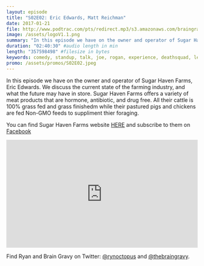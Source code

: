 ```yaml
---
layout: episode
title: "S02E02: Eric Edwards, Matt Reichman"
date: 2017-01-21
file: http://www.podtrac.com/pts/redirect.mp3/s3.amazonaws.com/braingravy.org/S02E02.mp3
image: /assets/logoV1.1.png
summary: "In this episode we have on the owner and operator of Sugar Haven Farms, Eric Edwards. We discuss the current state of the farming industry, and what the future may have in store. Sugar Haven Farms offers a variety of meat products that are hormone, antibiotic, and drug free. All their cattle is 100% grass fed and grass finishedm while their pastured pigs and chickens are fed Non-GMO feeds to suppliment thier foraging."
duration: "02:40:30" #audio length in min
length: "357598498" #filesize in bytes
keywords: comedy, standup, talk, joe, rogan, experience, deathsquad, legion, of, skanks, science, media, news, video, games, nerd, comics, nerdist, pop, culter, technology, politics, npr
promo: /assets/promos/S02E02.jpeg
---
```

In this episode we have on the owner and operator of Sugar Haven Farms, Eric Edwards. We discuss the current state of the farming industry, and what the future may have in store. Sugar Haven Farms offers a variety of meat products that are hormone, antibiotic, and drug free. All their cattle is 100% grass fed and grass finishedm while their pastured pigs and chickens are fed Non-GMO feeds to suppliment thier foraging.  

You can find Sugar Haven Farms website [HERE](http://sugarhavenfarms.eatfromfarms.com/) and subscribe to them on [Facebook](https://www.facebook.com/SugarHavenFarms/)

<style>.embed-container { position: relative; padding-bottom: 56.25%; height: 0; overflow: hidden; max-width: 100%; } .embed-container iframe, .embed-container object, .embed-container embed { position: absolute; top: 0; left: 0; width: 100%; height: 100%; }</style><p class='embed-container'><iframe src='https://www.youtube.com/embed//kWinGMPeWaY' frameborder='0' allowfullscreen></iframe></p> 

<!-- <p><iframe src="https://publisher.podtrac.com/player/ODM3NTc1/MjI1" width="100%" height="100" scrolling="no" frameborder="no"></iframe></p> -->

Find Ryan and Brain Gravy on Twitter: [@rynoctopus](https://twitter.com/rynoctopus) and [@thebraingravy](https://twitter.com/thebraingravy).
